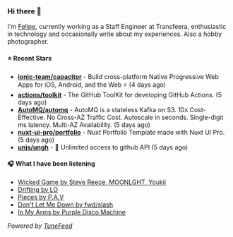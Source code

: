 ### Hi there 👋

I'm [Felipe](https://felipevm.com), currently working as a Staff Engineer at Transfeera, enthusiastic in technology and occasionally write about my experiences. Also a hobby photographer.

#### ⭐ Recent Stars
- **[ionic-team/capacitor](https://github.com/ionic-team/capacitor)** - Build cross-platform Native Progressive Web Apps for iOS, Android, and the Web ⚡️ (4 days ago)
- **[actions/toolkit](https://github.com/actions/toolkit)** - The GitHub ToolKit for developing GitHub Actions. (5 days ago)
- **[AutoMQ/automq](https://github.com/AutoMQ/automq)** - AutoMQ is a stateless Kafka on S3. 10x Cost-Effective. No Cross-AZ Traffic Cost. Autoscale in seconds. Single-digit ms latency. Multi-AZ Availability. (5 days ago)
- **[nuxt-ui-pro/portfolio](https://github.com/nuxt-ui-pro/portfolio)** - Nuxt Portfolio Template made with Nuxt UI Pro. (5 days ago)
- **[unjs/ungh](https://github.com/unjs/ungh)** - 🐙 Unlimited access to github API (5 days ago)

#### 🎧 What I have been listening
- [Wicked Game by Steve Reece, MOONLGHT, Youkii](https://open.spotify.com/track/0MipOE6RTEx3WZL3580AIF)
- [Drifting by LO](https://open.spotify.com/track/5oa7uhpUq50IkuvQGM9Mks)
- [Pieces by P.A.V](https://open.spotify.com/track/5WtWGWHe0nayFJ8SpKFHTh)
- [Don&#39;t Let Me Down by fwd/slash](https://open.spotify.com/track/1VjsrzTdX7aUF9tmLP92xB)
- [In My Arms by Purple Disco Machine](https://open.spotify.com/track/4wAk8NXWYPHDkjY5wPGENC)

_Powered by [TuneFeed](https://tunefeed.app?ref=github.com)_
